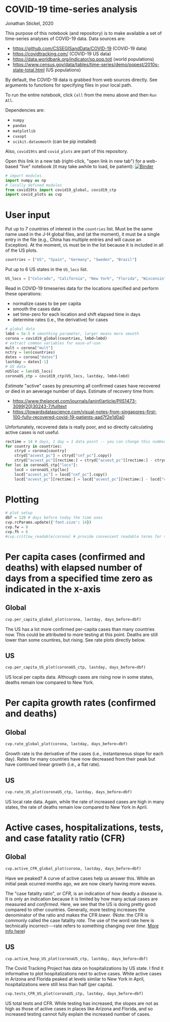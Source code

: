 # COVID-19 time-series analysis

Jonathan Stickel, 2020

This purpose of this notebook (and repository) is to make available a set of time-series
analyses of COVID-19 data. Data sources are:

- https://github.com/CSSEGISandData/COVID-19 (COVID-19 data)
- https://covidtracking.com/ (COVID-19 US data)
- https://data.worldbank.org/indicator/sp.pop.totl (world populations)
- https://www.census.gov/data/tables/time-series/demo/popest/2010s-state-total.html (US populations)

By default, the COVID-19 data is grabbed from web sources directly. See arguments to functions for specifying files in your local path.

To run the entire notebook, click `Cell` from the menu above and then `Run All`.

Dependencies are:

- `numpy`
- `pandas`
- `matplotlib`
- `cvxopt`
- `scikit.datasmooth` (can be pip installed)

Also, `covid19ts` and `covid_plots` are part of this repository.

Open this link in a new tab (right-click, "open link in new tab") for a web-based "live" notebook (it may take awhile to load, be patient):
[![Binder](https://mybinder.org/badge_logo.svg)](https://mybinder.org/v2/gh/jjstickel/covid-19_ts_analysis.git/master?filepath=analyze_covid_time_series_notebook.ipynb)


```python
# import modules
import numpy as np
# locally defined modules
from covid19ts import covid19_global, covid19_ctp
import covid_plots as cvp
```

# User input

Put up to 7 countries of interest in the `countries` list. Must be the same name used in the J-H global files, and (at the moment), it must be a single entry in the file (e.g., China has multiple entries and will cause an Exception). At the moment, `US` must be in the list because it is included in all of the US plots.

```python
countries = ["US", "Spain", "Germany", "Sweden", "Brazil"]
```

Put up to 6 US states in the `US_locs` list. 

```python
US_locs = ["Colorado", "California", "New York", "Florida", "Wisconsin", "South Dakota"]
```

Read in COVID-19 timeseries data for the locations specified and perform these operations:
- normalize cases to be per capita
- smooth the cases data
- set time-zero for each location and shift elapsed time in days
- determine rates (i.e., the derivative) for cases

```python
# global data
lmbd = 5e-5 # smoothing parameter, larger means more smooth
corona = covid19_global(countries, lmbd=lmbd)
# extract common variables for ease-of-use
mult = corona["mult"]
nctry = len(countries)
dates = corona["dates"]
lastday = dates[-1]
# US data
nUSloc = len(US_locs)
coronaUS_ctp = covid19_ctp(US_locs, lastday, lmbd=lmbd)
```

*Estimate* "active" cases by presuming all confirmed cases have recovered or died in an aeverage number of days. Estimate of recovery time from:
- https://www.thelancet.com/journals/laninf/article/PIIS1473-3099(20)30243-7/fulltext
- https://towardsdatascience.com/visual-notes-from-singapores-first-100-fully-recovered-covid-19-patients-aad7f2e1d0a0

Unfortunately, recovered data is really poor, and so directly calculating active cases is not useful.

```python
rectime = 14 # days, 1 day = 1 data point -- you can change this number to see the affect on estimated acive cases
for country in countries:
    ctryd = corona[country]
    ctryd["acvest_pc"] = ctryd["cnf_pc"].copy()
    ctryd["acvest_pc"][rectime:] = ctryd["acvest_pc"][rectime:] - ctryd["cnf_pc"][:-rectime]
for loc in coronaUS_ctp["locs"]:
    locd = coronaUS_ctp[loc]
    locd["acvest_pc"] = locd["cnf_pc"].copy()
    locd["acvest_pc"][rectime:] = locd["acvest_pc"][rectime:] - locd["cnf_pc"][:-rectime]
```

# Plotting

```python
# plot setup
dbf = 120 # days before today the time axes
cvp.rcParams.update({'font.size': 14})
cvp.fw = 8
cvp.fh = 6
#cvp.critlow_readable(corona) # provide convenient readable terms for time labeling
```

# Per capita cases (confirmed and deaths) with elapsed number of days from a specified time zero as indicated in the x-axis


## Global

```python
cvp.per_capita_global_plot(corona, lastday, days_before=dbf)
```

The US has a lot more confirmed per-capita cases than many countries now. This could be attributed to more testing at this point. Deaths are still lower than some countires, but rising. See rate plots directly below.


## US

```python
cvp.per_capita_US_plot(coronaUS_ctp, lastday, days_before=dbf)
```

US local per capita data. Although cases are rising now in some states, deaths remain low compared to New York.


# Per capita growth rates (confirmed and deaths)


## Global

```python
cvp.rate_global_plot(corona, lastday, days_before=dbf)
```

Growth rate is the derivative of the cases (i.e., instantaneous slope for each day). Rates for many countries have now decreased from their peak but have continued linear growth (i.e., a flat rate). 


## US

```python
cvp.rate_US_plot(coronaUS_ctp, lastday, days_before=dbf)
```

US local rate data. Again, while the rate of increased cases are high in many states, the rate of deaths remain low compared to New York in April.


# Active cases, hospitalizations, tests, and case fatality ratio (CFR)


## Global

```python
cvp.active_CFR_global_plot(corona, lastday, days_before=dbf)
```

Have we peaked? A curve of active cases help us answer this. While an initial peak ocurred months ago, we are now clearly having more waves.

The "case fatality ratio", or *CFR*, is an indication of how deadly a disease is. It is only an indication because it is limited by how many actual cases are measured and *confirmed*. Here, we see that the US is doing pretty good compared to other countries. Generally, more testing increases the denominator of the ratio and makes the CFR *lower*. (Note: the CFR is commonly called the case fatality *rate*. The use of the word rate here is technically incorrect---rate refers to something changing over *time*. [More info here](https://ourworldindata.org/coronavirus?fbclid=IwAR3zOvtt7gqkhitoHJ_lXDr3eDeE_JPtfukpOkY94PSaBm_hmrMvWCXWFpg#what-do-we-know-about-the-risk-of-dying-from-covid-19))


## US

```python
cvp.active_hosp_US_plot(coronaUS_ctp, lastday, days_before=dbf)
```

The Covid Tracking Project has data on hospitalizations by US state. I find it informative to plot hospitalizations next to active cases. While active cases in Arizona and Florida peaked at levels similar to New York in April, hospitalizations were still less than half (per capita). 

```python
cvp.tests_CFR_US_plot(coronaUS_ctp, lastday, days_before=dbf)
```

US total tests and CFR. While testing has increased, the slopes are not as high as those of active cases in places like Arizona and Florida, and so increased testing cannot fully explain the increased number of cases.
